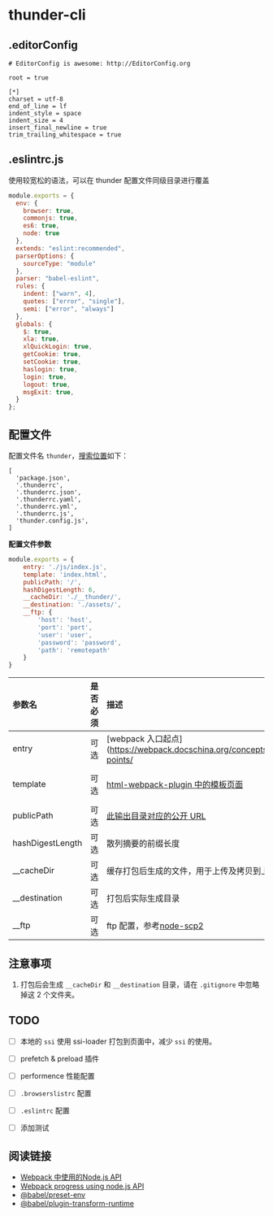 # thunder-cli

## .editorConfig

```.editorConfig
# EditorConfig is awesome: http://EditorConfig.org

root = true

[*]
charset = utf-8
end_of_line = lf
indent_style = space
indent_size = 4
insert_final_newline = true
trim_trailing_whitespace = true
```


## .eslintrc.js

使用较宽松的语法，可以在 thunder 配置文件同级目录进行覆盖

```js
module.exports = {
  env: {
    browser: true,
    commonjs: true,
    es6: true,
    node: true
  },
  extends: "eslint:recommended",
  parserOptions: {
    sourceType: "module"
  },
  parser: "babel-eslint",
  rules: {
    indent: ["warn", 4],
    quotes: ["error", "single"],
    semi: ["error", "always"]
  },
  globals: {
    $: true,
    xla: true,
    xlQuickLogin: true,
    getCookie: true,
    setCookie: true,
    haslogin: true,
    login: true,
    logout: true,
    msgExit: true,
  }
};
```

## 配置文件

配置文件名 `thunder`，[搜索位置](https://github.com/davidtheclark/cosmiconfig#cosmiconfigoptions)如下：

```
[
  'package.json',
  '.thunderrc',
  '.thunderrc.json',
  '.thunderrc.yaml',
  '.thunderrc.yml',
  '.thunderrc.js',
  'thunder.config.js',
]
```

**配置文件参数**


```js
module.exports = {
    entry: './js/index.js',
    template: 'index.html',
    publicPath: '/',
    hashDigestLength: 6,
    __cacheDir: './__thunder/',
    __destination: './assets/',
    __ftp: {
        'host': 'host',
        'port': 'port',
        'user': 'user',
        'password': 'password',
        'path': 'remotepath'
    }
}
```

|参数名|是否必须|描述|默认值|
|:---|:---|:---|:---|
|entry|可选|[webpack 入口起点](https://webpack.docschina.org/concepts/entry-points/|配置文件同级目录下的 `./js/index.js`|
|template|可选|[html-webpack-plugin 中的模板页面](https://github.com/jantimon/html-webpack-plugin)|配置文件同级目录下的 `index.html`|
|publicPath|可选|[此输出目录对应的公开 URL](https://webpack.docschina.org/configuration/output/#output-publicpath)|`/`|
|hashDigestLength|可选|散列摘要的前缀长度|6|
|__cacheDir|可选|缓存打包后生成的文件，用于上传及拷贝到上线目录|`./__thunder/`|
|__destination|可选|打包后实际生成目录|`./assets/`|
|__ftp|可选|ftp 配置，参考[node-scp2](https://github.com/spmjs/node-scp2)|默认不开启ftp|


## 注意事项

1. 打包后会生成 `__cacheDir` 和 `__destination` 目录，请在 `.gitignore` 中忽略掉这 2 个文件夹。


## TODO

+ [ ] 本地的 `ssi` 使用 ssi-loader 打包到页面中，减少 `ssi` 的使用。
+ [ ] prefetch & preload 插件
+ [ ] performence 性能配置
+ [ ] `.browserslistrc` 配置
+ [ ] `.eslintrc` 配置
+ [ ] 添加测试


## 阅读链接

+ [Webpack 中使用的Node.js API](https://www.jianshu.com/p/d3272c8dd9bf)
+ [Webpack progress using node.js API](https://stackoverflow.com/questions/31052991/webpack-progress-using-node-js-api)
+ [@babel/preset-env](https://babeljs.io/docs/en/next/babel-preset-env.html)
+ [@babel/plugin-transform-runtime](https://babeljs.io/docs/en/next/babel-plugin-transform-runtime.html)
